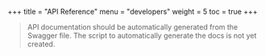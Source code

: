 +++
title = "API Reference"
menu = "developers"
weight = 5
toc = true
+++

> API documentation should be automatically generated from the Swagger file. The script to automatically generate the docs is not yet created.
